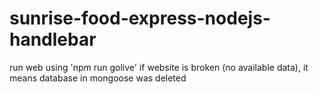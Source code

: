# sunrise-food-express-nodejs-handlebar

run web using 'npm run golive'
if website is broken (no available data), it means database in mongoose was deleted
